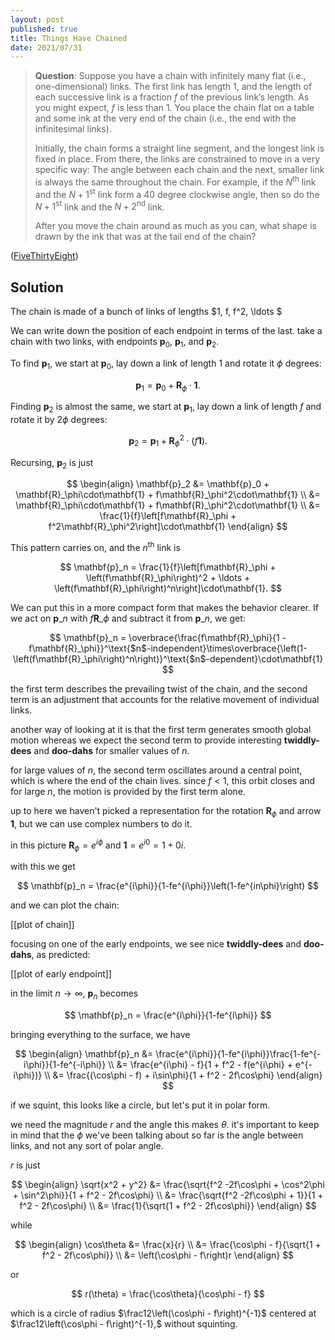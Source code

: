 ```yaml
---
layout: post
published: true
title: Things Have Chained
date: 2021/07/31
---
```


>**Question**: Suppose you have a chain with infinitely many flat (i.e., one-dimensional) links. The first link has length $1,$ and the length of each successive link is a fraction $f$ of the previous link’s length. As you might expect, $f$ is less than $1.$ You place the chain flat on a table and some ink at the very end of the chain (i.e., the end with the infinitesimal links).
>
>Initially, the chain forms a straight line segment, and the longest link is fixed in place. From there, the links are constrained to move in a very specific way: The angle between each chain and the next, smaller link is always the same throughout the chain. For example, if the $N^\text{th}$ link and the $N+1^\text{st}$ link form a $40$ degree clockwise angle, then so do the $N+1^\text{st}$ link and the $N+2^\text{nd}$ link.
>
>After you move the chain around as much as you can, what shape is drawn by the ink that was at the tail end of the chain? 

<!--more-->

([FiveThirtyEight](URL))

## Solution

The chain is made of a bunch of links of lengths $1, f, f^2, \ldots $

We can write down the position of each endpoint in terms of the last. take a chain with two links, with endpoints $\mathbf{p}_0,$ $\mathbf{p}_1,$ and $\mathbf{p}_2.$ 

To find $\mathbf{p}_1,$ we start at $\mathbf{p}_0,$ lay down a link of length $1$ and rotate it $\phi$ degrees: 

$$
\mathbf{p}_1 = \mathbf{p}_0 + \mathbf{R}_\phi\cdot \mathbf{1}.
$$

Finding $\mathbf{p}_2$ is almost the same, we start at $\mathbf{p}_1,$ lay down a link of length $f$ and rotate it by $2\phi$ degrees:  

$$
\mathbf{p}_2 = \mathbf{p}_1 + \mathbf{R}_\phi^2\cdot \left(f\mathbf{1}\right).
$$

Recursing, $\mathbf{p}_2$ is just

$$
\begin{align}
\mathbf{p}_2 &= \mathbf{p}_0 + \mathbf{R}_\phi\cdot\mathbf{1} + f\mathbf{R}_\phi^2\cdot\mathbf{1} \\
&= \mathbf{R}_\phi\cdot\mathbf{1} + f\mathbf{R}_\phi^2\cdot\mathbf{1} \\
&= \frac{1}{f}\left[f\mathbf{R}_\phi + f^2\mathbf{R}_\phi^2\right]\cdot\mathbf{1}
\end{align}
$$

This pattern carries on, and the $n^\text{th}$ link is

$$
\mathbf{p}_n =  \frac{1}{f}\left[f\mathbf{R}_\phi + \left(f\mathbf{R}_\phi\right)^2 + \ldots + \left(f\mathbf{R}_\phi\right)^n\right]\cdot\mathbf{1}.
$$

We can put this in a more compact form that makes the behavior clearer. If we act on $\mathbf{p}\_n$ with $f\mathbf{R}\_\phi$ and subtract it from $\mathbf{p}\_n,$ we get:

$$
\mathbf{p}_n = \overbrace{\frac{f\mathbf{R}_\phi}{1 - f\mathbf{R}_\phi}}^\text{$n$-independent}\times\overbrace{\left(1-\left(f\mathbf{R}_\phi\right)^n\right)}^\text{$n$-dependent}\cdot\mathbf{1}
$$

the first term describes the prevailing twist of the chain, and the second term is an adjustment that accounts for the relative movement of individual links. 

another way of looking at it is that the first term generates smooth global motion whereas we expect the second term to provide interesting **twiddly-dees** and **doo-dahs** for smaller values of $n.$

for large values of $n,$ the second term oscillates around a central point, which is where the end of the chain lives. since $f < 1,$ this orbit closes and for large $n,$ the motion is provided by the first term alone.

up to here we haven't picked a representation for the rotation $\mathbf{R}_\phi$ and arrow $\mathbf{1},$ but we can use complex numbers to do it.

in this picture $\mathbf{R}_\phi = e^{i\phi}$ and $\mathbf{1} = e^{i0} = 1 + 0i.$

with this we get

$$
\mathbf{p}_n = \frac{e^{i\phi}}{1-fe^{i\phi}}\left(1-fe^{in\phi}\right)
$$

and we can plot the chain:

[[plot of chain]]

focusing on one of the early endpoints, we see nice **twiddly-dees** and **doo-dahs**, as predicted:

[[plot of early endpoint]]

in the limit $n\rightarrow \infty,$ $\mathbf{p}_n$ becomes 

$$
\mathbf{p}_n = \frac{e^{i\phi}}{1-fe^{i\phi}}
$$

bringing everything to the surface, we have

$$
\begin{align}
\mathbf{p}_n &= \frac{e^{i\phi}}{1-fe^{i\phi}}\frac{1-fe^{-i\phi}}{1-fe^{-i\phi}} \\
&= \frac{e^{i\phi} - f}{1 + f^2 - f(e^{i\phi} + e^{-i\phi})} \\
&= \frac{(\cos\phi - f) + i\sin\phi}{1 + f^2 - 2f\cos\phi}
\end{align}
$$

if we squint, this looks like a circle, but let's put it in polar form.

we need the magnitude $r$ and the angle this makes $\theta.$ it's important to keep in mind that the $\phi$ we've been talking about so far is the angle between links, and not any sort of polar angle.

$r$ is just

$$
\begin{align}
\sqrt{x^2 + y^2} &= \frac{\sqrt{f^2 -2f\cos\phi + \cos^2\phi + \sin^2\phi}}{1 + f^2 - 2f\cos\phi} \\
&= \frac{\sqrt{f^2 -2f\cos\phi + 1}}{1 + f^2 - 2f\cos\phi} \\
&= \frac{1}{\sqrt{1 + f^2 - 2f\cos\phi}}
\end{align}
$$

while 

$$
\begin{align}
\cos\theta &= \frac{x}{r} \\
&= \frac{\cos\phi - f}{\sqrt{1 + f^2 - 2f\cos\phi}} \\
&= \left(\cos\phi - f\right)r
\end{align}
$$

or

$$ r(\theta) = \frac{\cos\theta}{\cos\phi - f} $$

which is a circle of radius $\frac12\left(\cos\phi - f\right)^{-1}$ centered at $\frac12\left(\cos\phi - f\right)^{-1},$ without squinting. 

<br>
